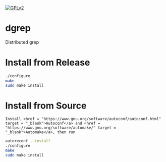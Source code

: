 <a href = "./LICENSE" target = "_blank"><img src = "https://github.com/QubitPi/Miscellaneous/blob/master/README_reference/gpl.png" alt = "GPLv2"></a>

# dgrep
Distributed grep

# Install from Release
```bash
./configure
make
sudo make install
```

# Install from Source
	Install <href = "https://www.gnu.org/software/autoconf/autoconf.html" target = "_blank">Autoconf</a> and <href = "https://www.gnu.org/software/automake/" target = "_blank">Automake</a>, then run

```bash
autoreconf --install
./configure
make
sudo make install
```